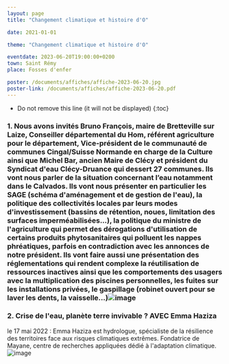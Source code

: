```yaml
---
layout: page
title: "Changement climatique et histoire d'O"

date: 2021-01-01

theme: "Changement climatique et histoire d'O"

eventdate: 2023-06-20T19:00:00+0200
town: Saint Rémy
place: Fosses d'enfer

poster: /documents/affiches/affiche-2023-06-20.jpg
poster-link: /documents/affiches/affiche-2023-06-20.pdf
---
```



* Do not remove this line (it will not be displayed) 
{:toc}

### 1. Nous avons invités Bruno François, maire de Bretteville sur Laize, Conseiller départemental du Hom, référent agriculture pour le département, Vice-président de le communauté de communes Cingal/Suisse Normande en charge de la Culture ainsi que Michel Bar, ancien Maire de Clécy et président du Syndicat d'eau Clécy-Druance qui dessert 27 communes. Ils vont nous parler de la situation concernant l’eau notamment dans le Calvados. Ils vont nous présenter en particulier les SAGE (schéma d'aménagement et de gestion de l'eau), la politique des collectivités locales par leurs modes d'investissement (bassins de rétention, noues, limitation des surfaces imperméabilisées...), la politique du  ministre de l'agriculture qui permet des dérogations d'utilisation de certains produits phytosanitaires qui polluent les nappes phréatiques, parfois en contradiction avec les annonces de notre président. Ils vont faire aussi une présentation des réglementations qui rendent complexe la réutilisation de ressources inactives ainsi que les comportements des usagers avec la multiplication des piscines personnelles, les fuites sur les installations privées, le gaspillage (robinet ouvert pour se laver les dents, la vaisselle...)![image](https://user-images.githubusercontent.com/61588958/236867952-401ec698-c8db-4b2e-8608-1e156d9707c8.png)

### 2. Crise de l'eau, planète terre invivable ? AVEC Emma Haziza 
le 17 mai 2022 : Emma Haziza est hydrologue, spécialiste de la résilience des territoires face aux risques climatiques extrêmes. Fondatrice de Mayane, centre de recherches appliquées dédié à l'adaptation climatique.
![image](https://user-images.githubusercontent.com/61588958/236868490-80d1d405-9da9-4cf3-8155-915d36ad1265.png)
